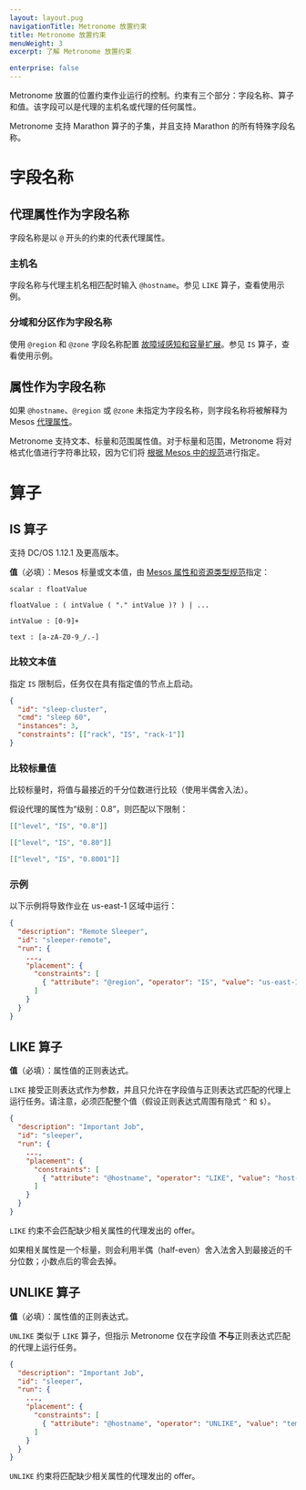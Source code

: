 ```yaml
---
layout: layout.pug
navigationTitle: Metronome 放置约束
title: Metronome 放置约束
menuWeight: 3
excerpt: 了解 Metronome 放置约束

enterprise: false
---
```


Metronome 放置的位置约束作业运行的控制。约束有三个部分：字段名称、算子和值。该字段可以是代理的主机名或代理的任何属性。

Metronome 支持 Marathon 算子的子集，并且支持 Marathon 的所有特殊字段名称。

# 字段名称

## 代理属性作为字段名称

字段名称是以 `@` 开头的约束的代表代理属性。

### 主机名

字段名称与代理主机名相匹配时输入 `@hostname`。参见 `LIKE` 算子，查看使用示例。

### 分域和分区作为字段名称

使用 `@region` 和 `@zone` 字段名称配置 [故障域感知和容量扩展](/dcos/cn/1.12/deploying-services/fault-domain-awareness/)。参见 `IS` 算子，查看使用示例。

## 属性作为字段名称

如果 `@hostname`、`@region` 或 `@zone` 未指定为字段名称，则字段名称将被解释为 Mesos [代理属性](http://mesos.apache.org/documentation/attributes-resources/#attributes)。

Metronome 支持文本、标量和范围属性值。对于标量和范围，Metronome 将对格式化值进行字符串比较，因为它们将 [根据 Mesos 中的规范](http://mesos.apache.org/documentation/attributes-resources/#attributes)进行指定。

# 算子

## IS 算子

支持 DC/OS 1.12.1 及更高版本。

**值**（必填）：Mesos 标量或文本值，由 [Mesos 属性和资源类型规范](http://mesos.apache.org/documentation/latest/attributes-resources/#types)指定：

```
scalar : floatValue

floatValue : ( intValue ( "." intValue )? ) | ...

intValue : [0-9]+

text : [a-zA-Z0-9_/.-]
```

### 比较文本值

指定 `IS` 限制后，任务仅在具有指定值的节点上启动。

``` json
{
  "id": "sleep-cluster",
  "cmd": "sleep 60",
  "instances": 3,
  "constraints": [["rack", "IS", "rack-1"]]
}
```

### 比较标量值

比较标量时，将值与最接近的千分位数进行比较（使用半偶舍入法）。

假设代理的属性为“级别：0.8”，则匹配以下限制：

```json
[["level", "IS", "0.8"]]

[["level", "IS", "0.80"]]

[["level", "IS", "0.8001"]]
```

### 示例

以下示例将导致作业在 us-east-1 区域中运行：

```json
{
  "description": "Remote Sleeper",
  "id": "sleeper-remote",
  "run": {
    ...,
    "placement": {
      "constraints": [
        { "attribute": "@region", "operator": "IS", "value": "us-east-1" }
      ]
    }
  }
}
```

## LIKE 算子
**值**（必填）：属性值的正则表达式。

`LIKE` 接受正则表达式作为参数，并且只允许在字段值与正则表达式匹配的代理上运行任务。请注意，必须匹配整个值（假设正则表达式周围有隐式 `^` 和 `$`）。

```json
{
  "description": "Important Job",
  "id": "sleeper",
  "run": {
    ...,
    "placement": {
      "constraints": [
        { "attribute": "@hostname", "operator": "LIKE", "value": "host-[7-9]" }
      ]
    }
  }
}
```

`LIKE` 约束不会匹配缺少相关属性的代理发出的 offer。

如果相关属性是一个标量，则会利用半偶（half-even）舍入法舍入到最接近的千分位数；小数点后的零会去掉。

## UNLIKE 算子
**值**（必填）：属性值的正则表达式。

`UNLIKE` 类似于 `LIKE` 算子，但指示 Metronome 仅在字段值 **不与**正则表达式匹配的代理上运行任务。

``` json
{
  "description": "Important Job",
  "id": "sleeper",
  "run": {
    ...,
    "placement": {
      "constraints": [
        { "attribute": "@hostname", "operator": "UNLIKE", "value": "temp-host-.*" }
      ]
    }
  }
}
```

`UNLIKE` 约束将匹配缺少相关属性的代理发出的 offer。
